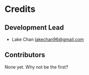 # Credits

## Development Lead

* Lake Chan <lakechan96@gmail.com>

## Contributors

None yet. Why not be the first?
